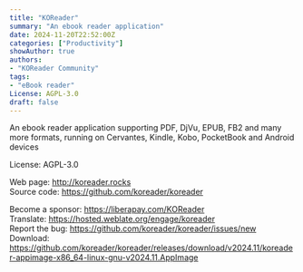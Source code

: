 ```yaml
---
title: "KOReader"
summary: "An ebook reader application"
date: 2024-11-20T22:52:00Z
categories: ["Productivity"]
showAuthor: true
authors:
- "KOReader Community"
tags:
- "eBook reader"
License: AGPL-3.0
draft: false
---
```


An ebook reader application supporting PDF, DjVu, EPUB, FB2 and many more formats, running on Cervantes, Kindle, Kobo, PocketBook and Android devices

License: AGPL-3.0

Web page: <http://koreader.rocks>  
Source code: <https://github.com/koreader/koreader>

Become a sponsor: <https://liberapay.com/KOReader>  
Translate: <https://hosted.weblate.org/engage/koreader>  
Report the bug: <https://github.com/koreader/koreader/issues/new>  
Download: <https://github.com/koreader/koreader/releases/download/v2024.11/koreader-appimage-x86_64-linux-gnu-v2024.11.AppImage>
